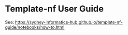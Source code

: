 # Template-nf User Guide

See: https://sydney-informatics-hub.github.io/template-nf-guide/notebooks/how-to.html 
